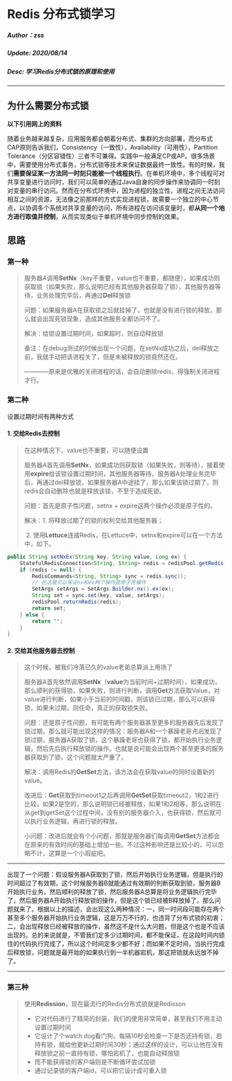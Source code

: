 # Redis 分布式锁学习

##### Author：zss

##### Update: 2020/08/14

##### Desc:  学习Redis分布式锁的原理和使用

---

## 为什么需要分布式锁

**以下引用网上的资料**

随着业务越来越复杂，应用服务都会朝着分布式、集群的方向部署，而分布式CAP原则告诉我们，Consistency（一致性），Availability（可用性），Partition Tolerance（分区容错性）三者不可兼得。实践中一般满足CP或AP。很多场景中，需要使用分布式事务，分布式锁等技术来保证数据最终一致性。有的时候，我们**需要保证某一方法同一时刻只能被一个线程执行**。在单机环境中，多个线程可对共享变量进行访问时，我们可以简单的通过Java自身的同步操作来协调同一时刻对变量的串行访问。然而在分布式环境中，因为进程的独立性，进程之间无法访问相互之间的资源，无法像之前那样的方式实现进程锁，故需要一个独立的中心节点，以协调多个系统对共享变量的访问，所有进程在访问该变量时，都**从同一个地方进行取值并控制**，从而实现类似于单机环境中同步控制的效果。

## 思路

### 第一种

> 服务器*A*调用**SetNx**（key不重要，value也不重要，都随便），如果成功则获取锁（如果失败，那么说明已经有其他服务器获取了锁），其他服务器等待，业务处理完毕后，再通过**Del**释放锁
>
> 问题：如果服务器A在获取锁之后就挂掉了，也就是没有进行锁的释放，那么就会出现死锁现象，造成其他服务全都访问不了。
>
> 解决：给锁设置过期时间，如果超时，则自动释放锁
>
> 备注：在debug测试的时候出现一个问题，在setNx成功之后，del释放之前，我就手动把该进程关了，但是未被释放的锁竟然还在。
>
> ————原来是优雅的关闭进程的话，会自动删除redis，得强制关闭进程才行。

### 第二种

设置过期时间有两种方式

#### 1. 交给Redis去控制

>在这种情况下，value也不重要，可以随便设置
>
>服务器*A*首先调用**SetNx**，如果成功则获取锁（如果失败，则等待），接着使用**expire**给该锁设置过期时间，其他服务器等待，服务器A处理业务完毕后，再通过del释放锁，如果服务器A中途挂了，那么如果该锁过期了，则redis会自动删除也就是释放该锁，不至于造成死锁。
>
>问题：首先是原子性问题，setnx + expire这两个操作必须是原子性的。
>
>解决：1. 将释放过期了的锁的权利交给其他服务器；
>
>​			2. 使用**Lettuce**连接Redis，在Lettuce中，setnx和expire可以在一个方法中，如下。

```Java
public String setNxEx(String key, String value, Long ex) {
    StatefulRedisConnection<String, String> redis = redisPool.getRedis();
    if (redis != null) {
        RedisCommands<String, String> sync = redis.sync();
        // 在这里可以保证nx和ex两个操作是原子性操作
        SetArgs setArgs = SetArgs.Builder.nx().ex(ex);
        String set = sync.set(key, value, setArgs);
        redisPool.returnRedis(redis);
        return set;
    } else {
        return "";
    }
}
```

#### 2. 交给其他服务器去控制

> 这个时候，被我们冷落已久的value老弟总算派上用场了
>
> 服务器A首先依然调用**SetNx**（**value**为当前时间+过期时间），如果成功，那么顺利的获得锁，如果失败，则进行判断，调用**Get**方法获取Value，对value进行判断，如果小于当前的时间戳，则该锁已过期，那么可以获得锁，如果未过期，则任命，真正的获取锁失败。
>
> 问题：还是原子性问题，有可能有两个服务器甚至更多的服务器先后发现了锁过期，那么就可能出现这样的情况：服务器A和一个暴躁老哥*先后*发现了锁过期，服务器A获取了锁，这个暴躁老哥也获得了锁，都开始执行业务逻辑，然后先后执行释放锁的操作。也就是说可能会出现两个甚至更多的服务器获取到了锁，这个问题就太严重了。
>
> 解决：调用Redis的**GetSet**方法，该方法会在获取value的同时设置新的value。
>
> 改进后：**Get**获取到timeout1之后再调用**GetSet**获取timeout2，1和2进行比较，如果2是空的，那么说明锁已经被释放，如果1和2相等，那么说明在从get到getSet这个过程中间，没有别的服务器介入，也获得锁，然后就可以执行业务逻辑，再进行锁的释放。
>
> 小问题：改进后就会有个小问题，那就是服务器们每调用**GetSet**方法都会在原来的有效时间的基础上增加一些。不过这种影响还是比较小的，可以忽略不计，这算是一个小瑕疵吧。

---

​		出现了一个问题：假设服务器A获取到了锁，然后开始执行业务逻辑，但是执行的时间超过了有效期，这个时候服务器B就能通过有效期的判断获取到锁，服务器B开始执行业务，然后顺利的释放了锁，然后服务器A总算是将业务逻辑执行完毕了，然后服务器A开始执行释放锁的操作，但是这个锁已经被B释放掉了。那么问题就来了。
​		根据以上的描述，会出现这么两种情况：一，同一时间段可能存在两个甚至多个服务器开始执行业务逻辑，这是万万不行的，也违背了分布式锁的初衷；二，会出现释放已经被释放的操作，虽然这不是什么大问题，但是这个也是不应该出现的。
​		总的来说就是，不管我们定多少过期时间，都不能保证，在这段时间内锁住的代码执行完成了，所以这个时间定多少都不好；而如果不定时间，当执行完成后释放锁，问题就是最开始的如果执行到一半机器宕机，那这把锁就永远放不掉了。

---




### 第三种

> 使用**Redission**，现在最流行的Redis分布式锁就是Redisson
>
> - 它对代码进行了精简的封装，我们的使用非常简单，甚至我们不用主动设置过期时间
> - 它设计了个watch dog看门狗，每隔10秒会检查一下是否还持有锁，若持有锁，就给他更新过期时间30秒；通过这样的设计，可以让他在没有释放锁之前一直持有锁，哪怕宕机了，也能自动释放锁
> - 而不能获得锁的客户端则是不断循环尝试加锁
> - 通过记录锁的客户端id，可以把它设计成可重入锁